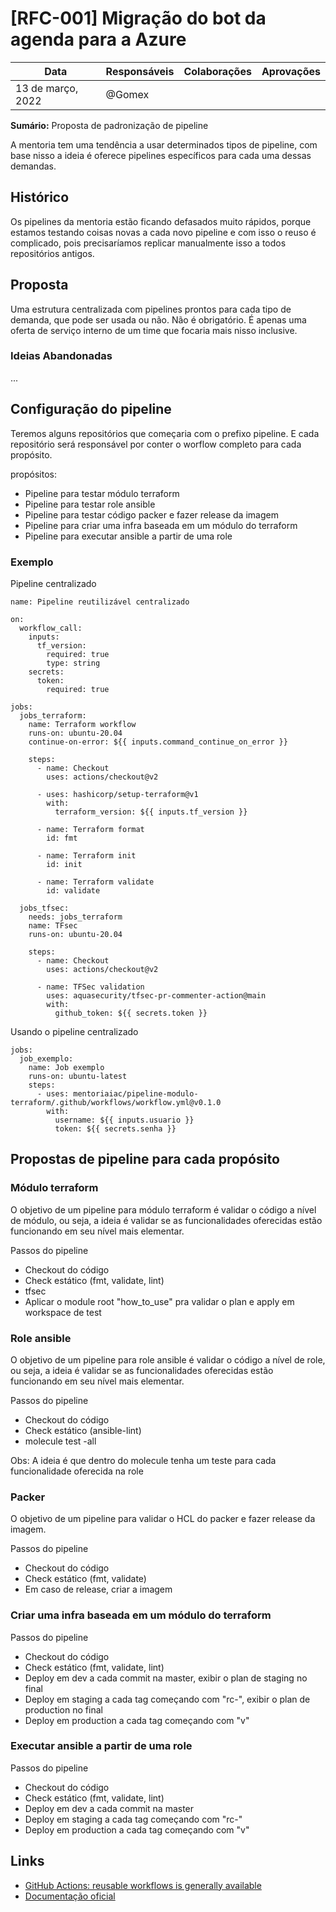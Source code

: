 # [RFC-001] Migração do bot da agenda para a Azure

| Data                  | Responsáveis | Colaborações                                             | Aprovações |
| --------------------- | ------------ | -------------------------------------------------------- | ---------- |
| 13 de março, 2022 | @Gomex    |  |            |

**Sumário:** Proposta de padronização de pipeline

A mentoria tem uma tendência a usar determinados tipos de pipeline, com base nisso a ideia é oferece pipelines específicos para cada uma dessas demandas. 

## Histórico

Os pipelines da mentoria estão ficando defasados muito rápidos, porque estamos testando coisas novas a cada novo pipeline e com isso o reuso é complicado, pois precisaríamos replicar manualmente isso a todos repositórios antigos.

## Proposta

Uma estrutura centralizada com pipelines prontos para cada tipo de demanda, que pode ser usada ou não. Não é obrigatório. É apenas uma oferta de serviço interno de um time que focaria mais nisso inclusive.

### Ideias Abandonadas

...

## Configuração do pipeline

Teremos alguns repositórios que começaria com o prefixo pipeline. E cada repositório será responsável por conter o worflow completo para cada propósito.

propósitos:

 - Pipeline para testar módulo terraform
 - Pipeline para testar role ansible
 - Pipeline para testar código packer e fazer release da imagem
 - Pipeline para criar uma infra baseada em um módulo do terraform
 - Pipeline para executar ansible a partir de uma role


### Exemplo

Pipeline centralizado

```
name: Pipeline reutilizável centralizado

on:
  workflow_call:
    inputs:
      tf_version:
        required: true
        type: string
    secrets:
      token:
        required: true

jobs:
  jobs_terraform:
    name: Terraform workflow
    runs-on: ubuntu-20.04
    continue-on-error: ${{ inputs.command_continue_on_error }}
    
    steps:
      - name: Checkout
        uses: actions/checkout@v2

      - uses: hashicorp/setup-terraform@v1
        with:
          terraform_version: ${{ inputs.tf_version }}

      - name: Terraform format
        id: fmt

      - name: Terraform init
        id: init

      - name: Terraform validate
        id: validate
            
  jobs_tfsec:
    needs: jobs_terraform
    name: TFsec
    runs-on: ubuntu-20.04
    
    steps:
      - name: Checkout
        uses: actions/checkout@v2
      
      - name: TFSec validation
        uses: aquasecurity/tfsec-pr-commenter-action@main
        with:
          github_token: ${{ secrets.token }}
```

Usando o pipeline centralizado

```
jobs:
  job_exemplo:
    name: Job exemplo
    runs-on: ubuntu-latest
    steps:
      - uses: mentoriaiac/pipeline-modulo-terraform/.github/workflows/workflow.yml@v0.1.0
        with:
          username: ${{ inputs.usuario }}
          token: ${{ secrets.senha }}
```

## Propostas de pipeline para cada propósito

### Módulo terraform

O objetivo de um pipeline para módulo terraform é validar o código a nível de módulo, ou seja, a ideia é validar se as funcionalidades oferecidas estão funcionando em seu nível mais elementar.

Passos do pipeline

 - Checkout do código
 - Check estático (fmt, validate, lint)
 - tfsec
 - Aplicar o module root "how_to_use" pra validar o plan e apply em workspace de test

### Role ansible

O objetivo de um pipeline para role ansible é validar o código a nível de role, ou seja, a ideia é validar se as funcionalidades oferecidas estão funcionando em seu nível mais elementar.

Passos do pipeline

 - Checkout do código
 - Check estático (ansible-lint)
 - molecule test -all

Obs: A ideia é que dentro do molecule tenha um teste para cada funcionalidade oferecida na role

### Packer

O objetivo de um pipeline para validar o HCL do packer e fazer release da imagem.

Passos do pipeline

 - Checkout do código
 - Check estático (fmt, validate)
 - Em caso de release, criar a imagem

### Criar uma infra baseada em um módulo do terraform

Passos do pipeline

 - Checkout do código
 - Check estático (fmt, validate, lint)
 - Deploy em dev a cada commit na master, exibir o plan de staging no final
 - Deploy em staging a cada tag começando com "rc-", exibir o plan de production no final
 - Deploy em production a cada tag começando com "v"

### Executar ansible a partir de uma role

Passos do pipeline

 - Checkout do código
 - Check estático (fmt, validate, lint)
 - Deploy em dev a cada commit na master
 - Deploy em staging a cada tag começando com "rc-"
 - Deploy em production a cada tag começando com "v"

## Links

 - [GitHub Actions: reusable workflows is generally available](https://github.blog/2021-11-29-github-actions-reusable-workflows-is-generally-available/)
 - [Documentação oficial](https://docs.github.com/en/actions/using-workflows/reusing-workflows)